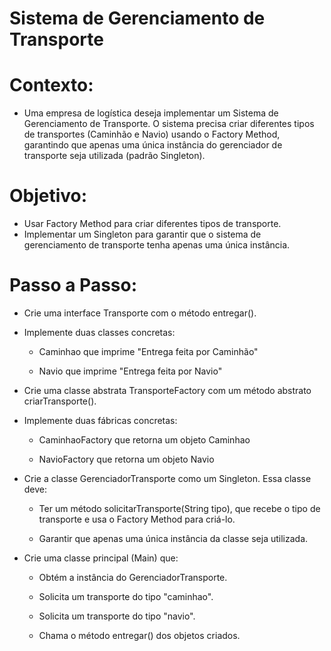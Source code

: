 # Sistema de Gerenciamento de Transporte


# Contexto:

* Uma empresa de logística deseja implementar um Sistema de Gerenciamento de Transporte. O sistema precisa criar diferentes tipos de transportes (Caminhão e Navio) usando o Factory Method, garantindo que apenas uma única instância do gerenciador de transporte seja utilizada (padrão Singleton).

#
# Objetivo:
* Usar Factory Method para criar diferentes tipos de transporte.
* Implementar um Singleton para garantir que o sistema de gerenciamento de transporte tenha apenas uma única instância.

#
# Passo a Passo:

* Crie uma interface Transporte com o método entregar().

* Implemente duas classes concretas:  
    
    * Caminhao que imprime "Entrega feita por Caminhão"
    
    * Navio que imprime "Entrega feita por Navio"

* Crie uma classe abstrata TransporteFactory com um método abstrato criarTransporte().

* Implemente duas fábricas concretas:
    
    * CaminhaoFactory que retorna um objeto Caminhao
    
    * NavioFactory que retorna um objeto Navio

* Crie a classe GerenciadorTransporte  como um Singleton.  Essa classe deve:
    
    * Ter um método solicitarTransporte(String tipo), que recebe o tipo de transporte e usa o Factory Method para criá-lo.
    
    * Garantir que apenas uma única instância  da classe seja utilizada.

* Crie uma classe principal (Main) que:
    
    *  Obtém a instância do GerenciadorTransporte.
    
    * Solicita um transporte do tipo "caminhao".
    
    * Solicita um transporte do tipo "navio".
    
    * Chama o método entregar() dos objetos criados.